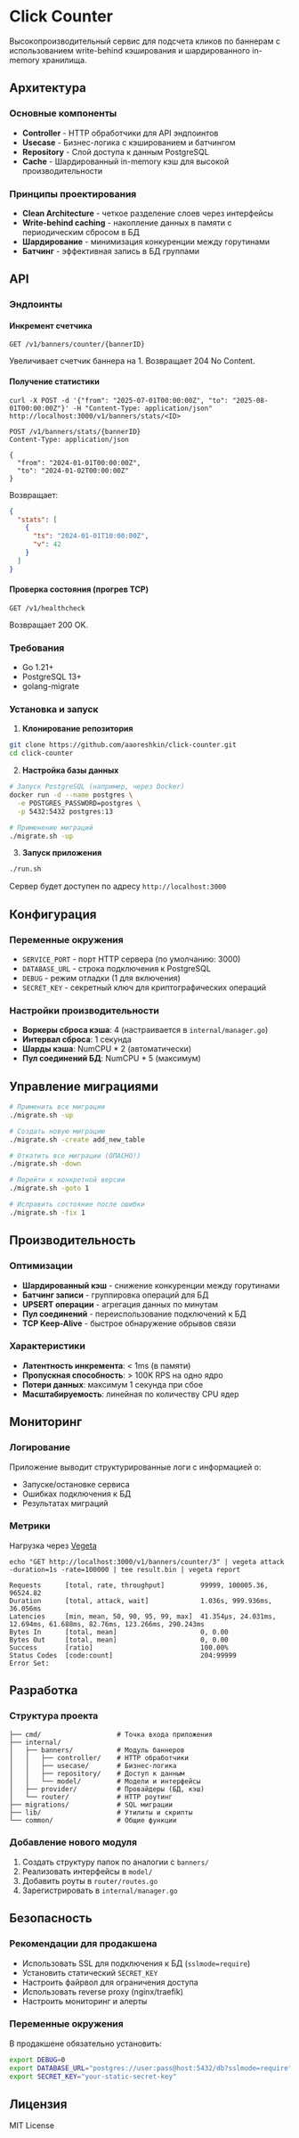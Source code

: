 # Click Counter

Высокопроизводительный сервис для подсчета кликов по баннерам с использованием write-behind кэширования и шардированного in-memory хранилища.

## Архитектура

### Основные компоненты

- **Controller** - HTTP обработчики для API эндпоинтов
- **Usecase** - Бизнес-логика с кэшированием и батчингом
- **Repository** - Слой доступа к данным PostgreSQL
- **Cache** - Шардированный in-memory кэш для высокой производительности

### Принципы проектирования

- **Clean Architecture** - четкое разделение слоев через интерфейсы
- **Write-behind caching** - накопление данных в памяти с периодическим сбросом в БД
- **Шардирование** - минимизация конкуренции между горутинами
- **Батчинг** - эффективная запись в БД группами

## API

### Эндпоинты

#### Инкремент счетчика

```
GET /v1/banners/counter/{bannerID}
```

Увеличивает счетчик баннера на 1. Возвращает 204 No Content.

#### Получение статистики

```
curl -X POST -d '{"from": "2025-07-01T00:00:00Z", "to": "2025-08-01T00:00:00Z"}' -H "Content-Type: application/json" http://localhost:3000/v1/banners/stats/<ID>
```

```
POST /v1/banners/stats/{bannerID}
Content-Type: application/json

{
  "from": "2024-01-01T00:00:00Z",
  "to": "2024-01-02T00:00:00Z"
}
```

Возвращает:

```json
{
  "stats": [
    {
      "ts": "2024-01-01T10:00:00Z",
      "v": 42
    }
  ]
}
```

#### Проверка состояния (прогрев TCP)

```
GET /v1/healthcheck
```

Возвращает 200 OK.

### Требования

- Go 1.21+
- PostgreSQL 13+
- golang-migrate

### Установка и запуск

1. **Клонирование репозитория**

```bash
git clone https://github.com/aaoreshkin/click-counter.git
cd click-counter
```

2. **Настройка базы данных**

```bash
# Запуск PostgreSQL (например, через Docker)
docker run -d --name postgres \
  -e POSTGRES_PASSWORD=postgres \
  -p 5432:5432 postgres:13

# Применение миграций
./migrate.sh -up
```

3. **Запуск приложения**

```bash
./run.sh
```

Сервер будет доступен по адресу `http://localhost:3000`

## Конфигурация

### Переменные окружения

- `SERVICE_PORT` - порт HTTP сервера (по умолчанию: 3000)
- `DATABASE_URL` - строка подключения к PostgreSQL
- `DEBUG` - режим отладки (1 для включения)
- `SECRET_KEY` - секретный ключ для криптографических операций

### Настройки производительности

- **Воркеры сброса кэша**: 4 (настраивается в `internal/manager.go`)
- **Интервал сброса**: 1 секунда
- **Шарды кэша**: NumCPU \* 2 (автоматически)
- **Пул соединений БД**: NumCPU \* 5 (максимум)

## Управление миграциями

```bash
# Применить все миграции
./migrate.sh -up

# Создать новую миграцию
./migrate.sh -create add_new_table

# Откатить все миграции (ОПАСНО!)
./migrate.sh -down

# Перейти к конкретной версии
./migrate.sh -goto 1

# Исправить состояние после ошибки
./migrate.sh -fix 1
```

## Производительность

### Оптимизации

- **Шардированный кэш** - снижение конкуренции между горутинами
- **Батчинг записи** - группировка операций для БД
- **UPSERT операции** - агрегация данных по минутам
- **Пул соединений** - переиспользование подключений к БД
- **TCP Keep-Alive** - быстрое обнаружение обрывов связи

### Характеристики

- **Латентность инкремента**: < 1ms (в памяти)
- **Пропускная способность**: > 100K RPS на одно ядро
- **Потери данных**: максимум 1 секунда при сбое
- **Масштабируемость**: линейная по количеству CPU ядер

## Мониторинг

### Логирование

Приложение выводит структурированные логи с информацией о:

- Запуске/остановке сервиса
- Ошибках подключения к БД
- Результатах миграций

### Метрики

Нагрузка через [Vegeta](https://github.com/tsenart/vegeta)

```
echo "GET http://localhost:3000/v1/banners/counter/3" | vegeta attack -duration=1s -rate=100000 | tee result.bin | vegeta report
```

```
Requests      [total, rate, throughput]         99999, 100005.36, 96524.82
Duration      [total, attack, wait]             1.036s, 999.936ms, 36.056ms
Latencies     [min, mean, 50, 90, 95, 99, max]  41.354µs, 24.031ms, 12.694ms, 61.688ms, 82.76ms, 123.266ms, 290.243ms
Bytes In      [total, mean]                     0, 0.00
Bytes Out     [total, mean]                     0, 0.00
Success       [ratio]                           100.00%
Status Codes  [code:count]                      204:99999
Error Set:
```

## Разработка

### Структура проекта

```
├── cmd/                   # Точка входа приложения
├── internal/
│   ├── banners/           # Модуль баннеров
│   │   ├── controller/    # HTTP обработчики
│   │   ├── usecase/       # Бизнес-логика
│   │   ├── repository/    # Доступ к данным
│   │   └── model/         # Модели и интерфейсы
│   ├── provider/          # Провайдеры (БД, кэш)
│   └── router/            # HTTP роутинг
├── migrations/            # SQL миграции
├── lib/                   # Утилиты и скрипты
└── common/                # Общие функции
```

### Добавление нового модуля

1. Создать структуру папок по аналогии с `banners/`
2. Реализовать интерфейсы в `model/`
3. Добавить роуты в `router/routes.go`
4. Зарегистрировать в `internal/manager.go`

## Безопасность

### Рекомендации для продакшена

- Использовать SSL для подключения к БД (`sslmode=require`)
- Установить статический `SECRET_KEY`
- Настроить файрвол для ограничения доступа
- Использовать reverse proxy (nginx/traefik)
- Настроить мониторинг и алерты

### Переменные окружения

В продакшене обязательно установить:

```bash
export DEBUG=0
export DATABASE_URL="postgres://user:pass@host:5432/db?sslmode=require"
export SECRET_KEY="your-static-secret-key"
```

## Лицензия

MIT License

